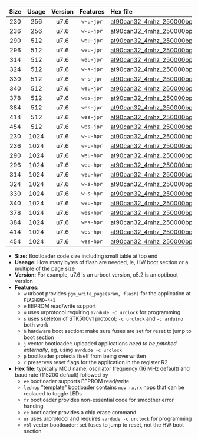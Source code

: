 |Size|Usage|Version|Features|Hex file|
|:-:|:-:|:-:|:-:|:--|
|230|256|u7.6|`w-u-jpr`|[at90can32_4mhz_250000bps_ur_vbl.hex](https://raw.githubusercontent.com/stefanrueger/urboot/main//at90can32_4mhz_250000bps_ur_vbl.hex)|
|236|256|u7.6|`w-u-jpr`|[at90can32_4mhz_250000bps_lednop_ur_vbl.hex](https://raw.githubusercontent.com/stefanrueger/urboot/main//at90can32_4mhz_250000bps_lednop_ur_vbl.hex)|
|290|512|u7.6|`weu-jpr`|[at90can32_4mhz_250000bps_ee_ur_vbl.hex](https://raw.githubusercontent.com/stefanrueger/urboot/main//at90can32_4mhz_250000bps_ee_ur_vbl.hex)|
|296|512|u7.6|`weu-jpr`|[at90can32_4mhz_250000bps_ee_lednop_ur_vbl.hex](https://raw.githubusercontent.com/stefanrueger/urboot/main//at90can32_4mhz_250000bps_ee_lednop_ur_vbl.hex)|
|314|512|u7.6|`weu-jpr`|[at90can32_4mhz_250000bps_ee_lednop_fr_ur_vbl.hex](https://raw.githubusercontent.com/stefanrueger/urboot/main//at90can32_4mhz_250000bps_ee_lednop_fr_ur_vbl.hex)|
|324|512|u7.6|`w-s-jpr`|[at90can32_4mhz_250000bps_vbl.hex](https://raw.githubusercontent.com/stefanrueger/urboot/main//at90can32_4mhz_250000bps_vbl.hex)|
|330|512|u7.6|`w-s-jpr`|[at90can32_4mhz_250000bps_lednop_vbl.hex](https://raw.githubusercontent.com/stefanrueger/urboot/main//at90can32_4mhz_250000bps_lednop_vbl.hex)|
|340|512|u7.6|`weu-jpr`|[at90can32_4mhz_250000bps_ee_lednop_fr_ce_ur_vbl.hex](https://raw.githubusercontent.com/stefanrueger/urboot/main//at90can32_4mhz_250000bps_ee_lednop_fr_ce_ur_vbl.hex)|
|378|512|u7.6|`wes-jpr`|[at90can32_4mhz_250000bps_ee_vbl.hex](https://raw.githubusercontent.com/stefanrueger/urboot/main//at90can32_4mhz_250000bps_ee_vbl.hex)|
|384|512|u7.6|`wes-jpr`|[at90can32_4mhz_250000bps_ee_lednop_vbl.hex](https://raw.githubusercontent.com/stefanrueger/urboot/main//at90can32_4mhz_250000bps_ee_lednop_vbl.hex)|
|414|512|u7.6|`wes-jpr`|[at90can32_4mhz_250000bps_ee_lednop_fr_vbl.hex](https://raw.githubusercontent.com/stefanrueger/urboot/main//at90can32_4mhz_250000bps_ee_lednop_fr_vbl.hex)|
|454|512|u7.6|`wes-jpr`|[at90can32_4mhz_250000bps_ee_lednop_fr_ce_vbl.hex](https://raw.githubusercontent.com/stefanrueger/urboot/main//at90can32_4mhz_250000bps_ee_lednop_fr_ce_vbl.hex)|
|230|1024|u7.6|`w-u-hpr`|[at90can32_4mhz_250000bps_ur.hex](https://raw.githubusercontent.com/stefanrueger/urboot/main//at90can32_4mhz_250000bps_ur.hex)|
|236|1024|u7.6|`w-u-hpr`|[at90can32_4mhz_250000bps_lednop_ur.hex](https://raw.githubusercontent.com/stefanrueger/urboot/main//at90can32_4mhz_250000bps_lednop_ur.hex)|
|290|1024|u7.6|`weu-hpr`|[at90can32_4mhz_250000bps_ee_ur.hex](https://raw.githubusercontent.com/stefanrueger/urboot/main//at90can32_4mhz_250000bps_ee_ur.hex)|
|296|1024|u7.6|`weu-hpr`|[at90can32_4mhz_250000bps_ee_lednop_ur.hex](https://raw.githubusercontent.com/stefanrueger/urboot/main//at90can32_4mhz_250000bps_ee_lednop_ur.hex)|
|314|1024|u7.6|`weu-hpr`|[at90can32_4mhz_250000bps_ee_lednop_fr_ur.hex](https://raw.githubusercontent.com/stefanrueger/urboot/main//at90can32_4mhz_250000bps_ee_lednop_fr_ur.hex)|
|324|1024|u7.6|`w-s-hpr`|[at90can32_4mhz_250000bps.hex](https://raw.githubusercontent.com/stefanrueger/urboot/main//at90can32_4mhz_250000bps.hex)|
|330|1024|u7.6|`w-s-hpr`|[at90can32_4mhz_250000bps_lednop.hex](https://raw.githubusercontent.com/stefanrueger/urboot/main//at90can32_4mhz_250000bps_lednop.hex)|
|340|1024|u7.6|`weu-hpr`|[at90can32_4mhz_250000bps_ee_lednop_fr_ce_ur.hex](https://raw.githubusercontent.com/stefanrueger/urboot/main//at90can32_4mhz_250000bps_ee_lednop_fr_ce_ur.hex)|
|378|1024|u7.6|`wes-hpr`|[at90can32_4mhz_250000bps_ee.hex](https://raw.githubusercontent.com/stefanrueger/urboot/main//at90can32_4mhz_250000bps_ee.hex)|
|384|1024|u7.6|`wes-hpr`|[at90can32_4mhz_250000bps_ee_lednop.hex](https://raw.githubusercontent.com/stefanrueger/urboot/main//at90can32_4mhz_250000bps_ee_lednop.hex)|
|414|1024|u7.6|`wes-hpr`|[at90can32_4mhz_250000bps_ee_lednop_fr.hex](https://raw.githubusercontent.com/stefanrueger/urboot/main//at90can32_4mhz_250000bps_ee_lednop_fr.hex)|
|454|1024|u7.6|`wes-hpr`|[at90can32_4mhz_250000bps_ee_lednop_fr_ce.hex](https://raw.githubusercontent.com/stefanrueger/urboot/main//at90can32_4mhz_250000bps_ee_lednop_fr_ce.hex)|

- **Size:** Bootloader code size including small table at top end
- **Useage:** How many bytes of flash are needed, ie, HW boot section or a multiple of the page size
- **Version:** For example, u7.6 is an urboot version, o5.2 is an optiboot version
- **Features:**
  + `w` urboot provides `pgm_write_page(sram, flash)` for the application at `FLASHEND-4+1`
  + `e` EEPROM read/write support
  + `u` uses urprotocol requiring `avrdude -c urclock` for programming
  + `s` uses skeleton of STK500v1 protocol; `-c urclock` and `-c arduino` both work
  + `h` hardware boot section: make sure fuses are set for reset to jump to boot section
  + `j` vector bootloader: uploaded applications *need to be patched externally*, eg, using `avrdude -c urclock`
  + `p` bootloader protects itself from being overwritten
  + `r` preserves reset flags for the application in the register R2
- **Hex file:** typically MCU name, oscillator frequency (16 MHz default) and baud rate (115200 default) followed by
  + `ee` bootloader supports EEPROM read/write
  + `lednop` "template" bootloader contains `mov rx,rx` nops that can be replaced to toggle LEDs
  + `fr` bootloader provides non-essential code for smoother error handing
  + `ce` bootloader provides a chip erase command
  + `ur` uses urprotocol and requires `avrdude -c urclock` for programming
  + `vbl` vector bootloader: set fuses to jump to reset, not the HW boot section
